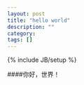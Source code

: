 ```yaml
---
layout: post
title: "hello world"
description: ""
category: 
tags: []
---
```

{% include JB/setup %}

####你好，世界！